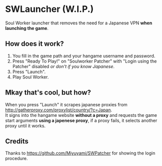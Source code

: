 # SWLauncher (W.I.P.)
Soul Worker launcher that removes the need for a Japanese VPN **when launching the game**.

## How does it work?

 1. You fill in the game path and your hangame username and password. 
 2. Press "Ready To Play!" on "Soulworker Patcher" with "Login using the Patcher" disabled *or don't if you know Japanese*.
 3. Press "Launch".
 4. Play Soul Worker.

## Mkay that's cool, but how?
When you press "Launch" it scrapes japanese proxies from http://gatherproxy.com/proxylist/country/?c=Japan.  
It signs into the hangame website **without a proxy** and requests the game start arguments **using a japenese proxy**, if a proxy fails, it selects another proxy until it works.

## Credits
Thanks to https://github.com/Miyuyami/SWPatcher for showing the login procedure.
